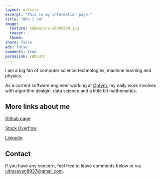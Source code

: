 ```yaml
---
layout: article
excerpt: "This is my information page."
title: "Who I am"
image:
  feature: Submarine-1600x500.jpg
  teaser:
  thumb:
share: false
ads: false
comments: true
permalink: /About/
---
```

I am a big fan of computer science technologies, machine learning and physics. 

As a current software engineer working at [Optym](https://www.optym.com/), my daily work involves with algorithm desigin, data science and a little bit mathematics.

## More links about me

[Github page](https://github.com/alex8937)

[Stack Overflow](http://stackoverflow.com/users/5310949/chen-chen)

[Linkedin](https://www.linkedin.com/in/chen-chen-16565777/)

## Contact

If you have any concern, feel free to leave comments below or via <ultraseven8937@gmail.com>.
